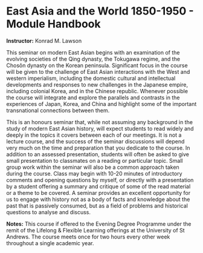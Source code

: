 # East Asia and the World 1850-1950 - Module Handbook

**Instructor:** Konrad M. Lawson

This seminar on modern East Asian begins with an examination of the evolving societies of the Qing dynasty, the Tokugawa regime, and the Chosŏn dynasty on the Korean peninsula. Significant focus in the course will be given to the challenge of East Asian interactions with the West and western imperialism, including the domestic cultural and intellectual developments and responses to new challenges in the Japanese empire, including colonial Korea, and in the Chinese republic. Whenever possible the course will integrate and explore the parallels and contrasts in the experiences of Japan, Korea, and China and highlight some of the important transnational connections between them.

This is an honours seminar that, while not assuming any background in the study of modern East Asian history, will expect students to read widely and deeply in the topics it covers between each of our meetings. It is not a lecture course, and the success of the seminar discussions will depend very much on the time and preparation that you dedicate to the course. In addition to an assessed presentation, students will often be asked to give small presentation to classmates on a reading or particular topic. Small group work within the seminar will also be a common approach taken during the course. Class may begin with 10-20 minutes of introductory comments and opening questions by myself, or directly with a presentation by a student offering a summary and critique of some of the read material or a theme to be covered. A seminar provides an excellent opportunity for us to engage with history not as a body of facts and knowledge about the past that is passively consumed, but as a field of problems and historical questions to analyse and discuss.

**Notes:** This course if offered to the Evening Degree Programme under the remit of the Lifelong & Flexible Learning offerings at the University of St Andrews. The course meets once for two hours every other week throughout a single academic year.
